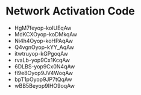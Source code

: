 # Network Activation Code
* HgM7feyop-koIUEqAw
* MdKCXOyop-koDMkqAw
* Ni4h4Oyop-koHPAqAw
* Q4vgnOyop-kYY_AqAw
* itwtruyop-kGPgoqAw
* rvaLb-yop9Cx1KcqAw
* 6DLBS-yop9Cx0N4qAw
* fl9e8Oyop9JV4WoqAw
* bpT1pOyop9JP7tQqAw
* wBB5Beyop9IHO9oqAw